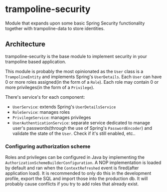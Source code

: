 # trampoline-security

Module that expands upon some basic Spring Security functionality together with trampoline-data to store identities.

## Architecture

trampoline-security is the base module to implement security in your trampoline based application.

This module is probably the most opinionated as the `User` class is a `TrampolineEntity` and implements Spring's `UserDetails`.
Each `User` can have 0 or more roles assigned(in the form of a `Role`). Each role may contain 0 or more privileges(in the form of a `Privilege`).

There's service's for each component:

- `UserService`: extends Spring's `UserDetailsService`
- `RoleService`: manages roles
- `PrivilegeService`: manages privileges
- `UserAuthenticationService`: separate service dedicated to manage user's passwords(through the use of Spring's `PasswordEncoder`) and validate the state of the `User`. Check if it's still enabled, etc..

### Configuring authorization scheme

Roles and privileges can be configured in Java by implementing the `AuthorizationSchemeBuilderConfiguration`.
A NOP implementation is loaded by default and ran when the `ContextRefreshed` event is fired(after application load).
It is recommended to only do this in the development profile, export the SQL and import those into the production db.
It will probably cause conflicts if you try to add roles that already exist.